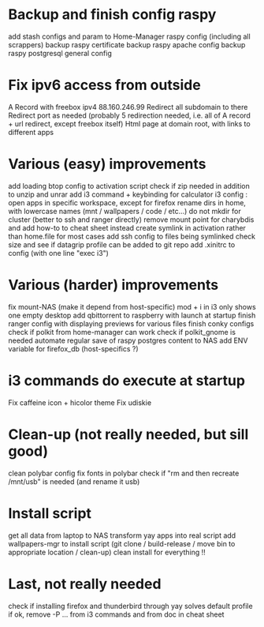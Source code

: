 # Backup and finish config raspy
add stash configs and param to Home-Manager raspy config (including all scrappers)
backup raspy certificate
backup raspy apache config
backup raspy postgresql general config

# Fix ipv6 access from outside
A Record with freebox ipv4 88.160.246.99
Redirect all subdomain to there
Redirect port as needed (probably 5 redirection needed, i.e. all of A record + url redirect, except freebox itself)
Html page at domain root, with links to different apps

# Various (easy) improvements
add loading btop config to activation script
check if zip needed in addition to unzip and unrar
add i3 command + keybinding for calculator
i3 config : open apps in specific workspace, except for firefox
rename dirs in home, with lowercase names (mnt / wallpapers / code / etc...)
do not mkdir for cluster (better to ssh and ranger directly)
remove mount point for charybdis and add how-to to cheat sheet instead
create symlink in activation rather than home.file for most cases
add ssh config to files being symlinked
check size and see if datagrip profile can be added to git repo
add .xinitrc to config (with one line "exec i3")

# Various (harder) improvements
fix mount-NAS (make it depend from host-specific)
mod + i in i3 only shows one empty desktop
add qbittorrent to raspberry with launch at startup
finish ranger config with displaying previews for various files
finish conky configs
check if polkit from home-manager can work
check if polkit_gnome is needed
automate regular save of raspy postgres content to NAS
add ENV variable for firefox_db (host-specifics ?)

# i3 commands do execute at startup
Fix caffeine icon + hicolor theme
Fix udiskie

# Clean-up (not really needed, but sill good)
clean polybar config
fix fonts in polybar
check if "rm and then recreate /mnt/usb" is needed (and rename it usb)

# Install script
get all data from laptop to NAS
transform yay apps into real script
add wallpapers-mgr to install script (git clone / build-release / move bin to appropriate location / clean-up)
clean install for everything !!

# Last, not really needed
check if installing firefox and thunderbird through yay solves default profile
    if ok, remove -P ... from i3 commands and from doc in cheat sheet
